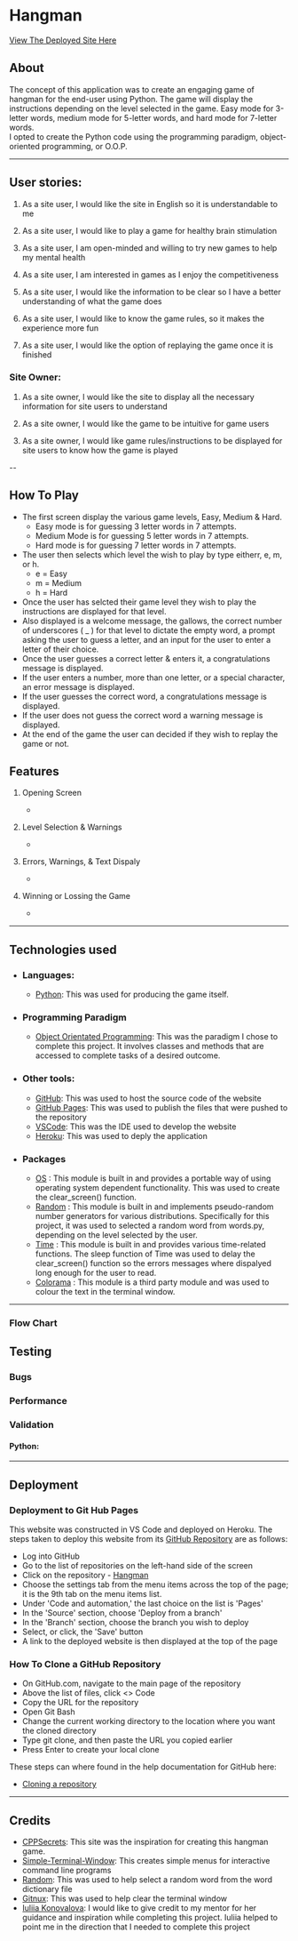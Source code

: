 # Hangman
[View The Deployed Site Here](https://hangman-gamer-fa003c400c0e.herokuapp.com/)

## About
The concept of this application was to create an engaging game of hangman for the end-user using Python. 
The game will display the instructions depending on the level selected in the game. Easy mode for 3-letter words, medium mode for 5-letter words, and hard mode for 7-letter words.  
I opted to create the Python code using the programming paradigm, object-oriented programming, or O.O.P.


---

## User stories:
1. As a site user, I would like the site in English so it is understandable to me

1. As a site user, I would like to play a game for healthy brain stimulation 

1. As a site user, I am open-minded and willing to try new games to help my mental health

1. As a site user, I am interested in games as I enjoy the competitiveness 

1. As a site user, I would like the information to be clear so I have a better understanding of what the game does

1. As a site user, I would like to know the game rules, so it makes the experience more fun

1. As a site user, I would like the option of replaying the game once it is finished

### Site Owner:

1. As a site owner, I would like the site to display all the necessary information for site users to understand

1. As a site owner, I would like the game to be intuitive for game users

1. As a site owner, I would like game rules/instructions to be displayed for site users to know how the game is played

--
## How To Play

- The first screen display the various game levels, Easy, Medium & Hard.
    - Easy mode is for guessing 3 letter words in 7 attempts.
    - Medium Mode is for guessing 5 letter words in 7 attempts.
    - Hard mode is for guessing 7 letter words in 7 attempts. 
- The user then selects which level the wish to play by type eitherr, e, m, or h.
    - e = Easy
    - m = Medium
    - h = Hard
- Once the user has selcted their game level they wish to play the instructions are displayed for that level.
- Also displayed is a welcome message, the gallows, the correct number of underscores ( _ )  for that level to dictate the empty word, a prompt asking the user to guess a letter, and an input for the user to enter a letter of their choice.
- Once the user guesses a correct letter & enters it, a congratulations message is displayed. 
- If the user enters a number, more than one letter, or a special character, an error message is displayed.
- If the user guesses the correct word, a congratulations message is displayed.
- If the user does not guess the correct word a warning message is displayed. 
- At the end of the game the user can decided if they wish to replay the game or not. 

## Features

1. Opening Screen

   - 

1. Level Selection & Warnings

    - 

1. Errors, Warnings, & Text Dispaly

    - 

 1. Winning or Lossing the Game

    - 
 
---

## Technologies used

- ### Languages:

    + [Python](https://developer.mozilla.org/en-US/docs/Glossary/Python): This was used for producing the game itself. 

- ### Programming Paradigm

    + [Object Orientated Programming](https://codeinstitute.net/ie/blog/object-oriented-programming/): This was the paradigm I chose to complete this project. It involves classes and methods that are accessed to complete tasks of a desired outcome. 

- ### Other tools:

    + [GitHub](https://github.com/): This was used to host the source code of the website
    + [GitHub Pages](https://github.com/Ajfriel86/PilatesParadise/settings/pages): This was used to publish the files that were pushed to the repository
    + [VSCode](https://code.visualstudio.com/): This was the IDE used to develop the website
    + [Heroku](https://dashboard.heroku.com/apps): This was used to deply the application

- ### Packages

    + [OS](https://docs.python.org/3/library/os.html ) : This module is built in and provides a portable way of using operating system dependent functionality. This was used to create the clear_screen() function.
    + [Random](https://docs.python.org/3/library/random.html) : This module is built in and implements pseudo-random number generators for various distributions. Specifically for this project, it was used to selected a random word from words.py, depending on the level selected by the user.
    + [Time](https://docs.python.org/3/library/time.html) : This module is built in and provides various time-related functions. The sleep function of Time was used to delay the clear_screen() function so the errors messages where dispalyed long enough for the user to read. 
    + [Colorama](https://pypi.org/project/colorama/) : This module is a third party module and was used to colour the text in the terminal window. 
---


### Flow Chart


## Testing

### Bugs


### Performance


### Validation
#### Python:

---

## Deployment

### Deployment to Git Hub Pages

This website was constructed in VS Code and deployed on Heroku. The steps taken to deploy this website from its [GitHub Repository](https://github.com/Ajfriel86/HangManGame) are as follows:

- Log into GitHub
- Go to the list of repositories on the left-hand side of the screen
- Click on the repository - [Hangman]()
- Choose the settings tab from the menu items across the top of the page; it is the 9th tab on the menu items list.
- Under 'Code and automation,' the last choice on the list is 'Pages'
- In the 'Source' section, choose 'Deploy from a branch'
- In the 'Branch' section, choose the branch you wish to deploy
- Select, or click, the 'Save' button
- A link to the deployed website is then displayed at the top of the page

### How To Clone a GitHub Repository

- On GitHub.com, navigate to the main page of the repository
- Above the list of files, click <>  Code
- Copy the URL for the repository
- Open Git Bash
- Change the current working directory to the location where you want the cloned directory
- Type git clone, and then paste the URL you copied earlier
- Press Enter to create your local clone

These steps can where found in the help documentation for GitHub here:
- [Cloning a repository](https://docs.github.com/en/repositories/creating-and-managing-repositories/cloning-a-repository)

---

## Credits

   - [CPPSecrets](https://cppsecrets.com/users/5617971101051071011161151049711410997484852494964103109971051084699111109/Hangman-Game-using-Python.php): This site was the inspiration for creating this hangman game.
   - [Simple-Terminal-Window](https://pypi.org/project/simple-term-menu/): This creates simple menus for interactive command line programs
   - [Random](https://docs.python.org/3/library/random.html): This was used to help select a random word from the word dictionary file
   - [Gitnux](https://blog.gitnux.com/code/python-clear-console/): This was used to help clear the terminal window
   - [Iuliia Konovalova](https://github.com/IuliiaKonovalova): I would like to give credit to my mentor for her guidance and inspiration while completing this project. Iuliia helped to point me in the direction that I needed to complete this project

